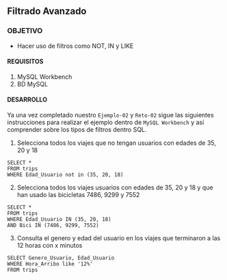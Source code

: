 ## Filtrado Avanzado

### OBJETIVO 
 - Hacer uso de filtros como NOT, IN y LIKE

#### REQUISITOS 
1. MySQL Workbench
2. BD MySQL

#### DESARROLLO

Ya una vez completado nuestro `Ejemplo-02` y `Reto-02` sigue las siguientes instrucciones para realizar el ejemplo dentro de `MySQL Workbench` y así comprender sobre los tipos de filtros dentro SQL.

1. Selecciona todos los viajes que no tengan usuarios con edades de 35, 20 y 18
```
SELECT *
FROM trips
WHERE Edad_Usuario not in (35, 20, 18)
```
2. Selecciona todos los viajes usuarios con edades de 35, 20 y 18 y que han usado las bicicletas 7486, 9299 y 7552
```
SELECT *
FROM trips
WHERE Edad_Usuario IN (35, 20, 18)
AND Bici IN (7486, 9299, 7552)
```
3. Consulta el genero y edad del usuario en los viajes que terminaron a las 12 horas con x minutos
```
SELECT Genero_Usuario, Edad_Usuario
WHERE Hora_Arribo like '12%'
FROM trips
```